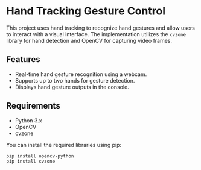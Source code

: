 # Hand Tracking Gesture Control

This project uses hand tracking to recognize hand gestures and allow users to interact with a visual interface. The implementation utilizes the `cvzone` library for hand detection and OpenCV for capturing video frames.

## Features

- Real-time hand gesture recognition using a webcam.
- Supports up to two hands for gesture detection.
- Displays hand gesture outputs in the console.

## Requirements

- Python 3.x
- OpenCV
- cvzone

You can install the required libraries using pip:

```bash
pip install opencv-python
pip install cvzone
